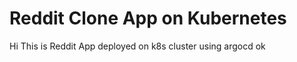 # Reddit Clone App on Kubernetes
Hi This is Reddit App deployed on k8s cluster using argocd
ok





